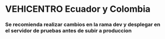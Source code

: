 # VEHICENTRO Ecuador y Colombia

### Se recomienda realizar cambios en la rama dev y desplegar en el servidor de pruebas antes de subir a produccion